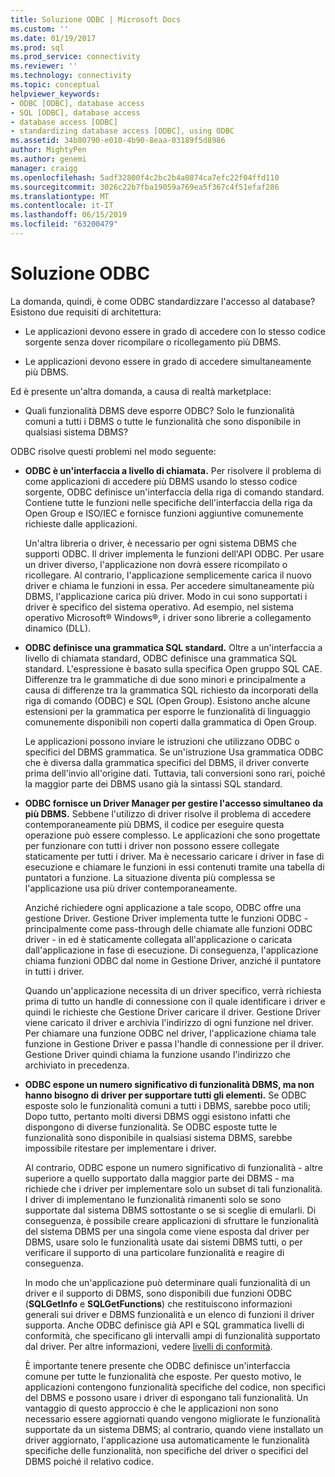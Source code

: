 ```yaml
---
title: Soluzione ODBC | Microsoft Docs
ms.custom: ''
ms.date: 01/19/2017
ms.prod: sql
ms.prod_service: connectivity
ms.reviewer: ''
ms.technology: connectivity
ms.topic: conceptual
helpviewer_keywords:
- ODBC [ODBC], database access
- SQL [ODBC], database access
- database access [ODBC]
- standardizing database access [ODBC], using ODBC
ms.assetid: 34b80790-e010-4b90-8eaa-03189f5d8986
author: MightyPen
ms.author: genemi
manager: craigg
ms.openlocfilehash: 5adf32800f4c2bc2b4a0874ca7efc22f04ffd110
ms.sourcegitcommit: 3026c22b7fba19059a769ea5f367c4f51efaf286
ms.translationtype: MT
ms.contentlocale: it-IT
ms.lasthandoff: 06/15/2019
ms.locfileid: "63200479"
---
```

# <a name="the-odbc-solution"></a>Soluzione ODBC
La domanda, quindi, è come ODBC standardizzare l'accesso al database? Esistono due requisiti di architettura:  
  
-   Le applicazioni devono essere in grado di accedere con lo stesso codice sorgente senza dover ricompilare o ricollegamento più DBMS.  
  
-   Le applicazioni devono essere in grado di accedere simultaneamente più DBMS.  
  
 Ed è presente un'altra domanda, a causa di realtà marketplace:  
  
-   Quali funzionalità DBMS deve esporre ODBC? Solo le funzionalità comuni a tutti i DBMS o tutte le funzionalità che sono disponibile in qualsiasi sistema DBMS?  
  
 ODBC risolve questi problemi nel modo seguente:  
  
-   **ODBC è un'interfaccia a livello di chiamata.** Per risolvere il problema di come applicazioni di accedere più DBMS usando lo stesso codice sorgente, ODBC definisce un'interfaccia della riga di comando standard. Contiene tutte le funzioni nelle specifiche dell'interfaccia della riga da Open Group e ISO/IEC e fornisce funzioni aggiuntive comunemente richieste dalle applicazioni.  
  
     Un'altra libreria o driver, è necessario per ogni sistema DBMS che supporti ODBC. Il driver implementa le funzioni dell'API ODBC. Per usare un driver diverso, l'applicazione non dovrà essere ricompilato o ricollegare. Al contrario, l'applicazione semplicemente carica il nuovo driver e chiama le funzioni in essa. Per accedere simultaneamente più DBMS, l'applicazione carica più driver. Modo in cui sono supportati i driver è specifico del sistema operativo. Ad esempio, nel sistema operativo Microsoft® Windows®, i driver sono librerie a collegamento dinamico (DLL).  
  
-   **ODBC definisce una grammatica SQL standard.** Oltre a un'interfaccia a livello di chiamata standard, ODBC definisce una grammatica SQL standard. L'espressione è basato sulla specifica Open gruppo SQL CAE. Differenze tra le grammatiche di due sono minori e principalmente a causa di differenze tra la grammatica SQL richiesto da incorporati della riga di comando (ODBC) e SQL (Open Group). Esistono anche alcune estensioni per la grammatica per esporre le funzionalità di linguaggio comunemente disponibili non coperti dalla grammatica di Open Group.  
  
     Le applicazioni possono inviare le istruzioni che utilizzano ODBC o specifici del DBMS grammatica. Se un'istruzione Usa grammatica ODBC che è diversa dalla grammatica specifici del DBMS, il driver converte prima dell'invio all'origine dati. Tuttavia, tali conversioni sono rari, poiché la maggior parte dei DBMS usano già la sintassi SQL standard.  
  
-   **ODBC fornisce un Driver Manager per gestire l'accesso simultaneo da più DBMS.** Sebbene l'utilizzo di driver risolve il problema di accedere contemporaneamente più DBMS, il codice per eseguire questa operazione può essere complesso. Le applicazioni che sono progettate per funzionare con tutti i driver non possono essere collegate staticamente per tutti i driver. Ma è necessario caricare i driver in fase di esecuzione e chiamare le funzioni in essi contenuti tramite una tabella di puntatori a funzione. La situazione diventa più complessa se l'applicazione usa più driver contemporaneamente.  
  
     Anziché richiedere ogni applicazione a tale scopo, ODBC offre una gestione Driver. Gestione Driver implementa tutte le funzioni ODBC - principalmente come pass-through delle chiamate alle funzioni ODBC driver - in ed è staticamente collegata all'applicazione o caricata dall'applicazione in fase di esecuzione. Di conseguenza, l'applicazione chiama funzioni ODBC dal nome in Gestione Driver, anziché il puntatore in tutti i driver.  
  
     Quando un'applicazione necessita di un driver specifico, verrà richiesta prima di tutto un handle di connessione con il quale identificare i driver e quindi le richieste che Gestione Driver caricare il driver. Gestione Driver viene caricato il driver e archivia l'indirizzo di ogni funzione nel driver. Per chiamare una funzione ODBC nel driver, l'applicazione chiama tale funzione in Gestione Driver e passa l'handle di connessione per il driver. Gestione Driver quindi chiama la funzione usando l'indirizzo che archiviato in precedenza.  
  
-   **ODBC espone un numero significativo di funzionalità DBMS, ma non hanno bisogno di driver per supportare tutti gli elementi.** Se ODBC esposte solo le funzionalità comuni a tutti i DBMS, sarebbe poco utili; Dopo tutto, pertanto molti diversi DBMS oggi esistono infatti che dispongono di diverse funzionalità. Se ODBC esposte tutte le funzionalità sono disponibile in qualsiasi sistema DBMS, sarebbe impossibile ritestare per implementare i driver.  
  
     Al contrario, ODBC espone un numero significativo di funzionalità - altre superiore a quello supportato dalla maggior parte dei DBMS - ma richiede che i driver per implementare solo un subset di tali funzionalità. I driver di implementano le funzionalità rimanenti solo se sono supportate dal sistema DBMS sottostante o se si sceglie di emularli. Di conseguenza, è possibile creare applicazioni di sfruttare le funzionalità del sistema DBMS per una singola come viene esposta dal driver per DBMS, usare solo le funzionalità usate dai sistemi DBMS tutti, o per verificare il supporto di una particolare funzionalità e reagire di conseguenza.  
  
     In modo che un'applicazione può determinare quali funzionalità di un driver e il supporto di DBMS, sono disponibili due funzioni ODBC (**SQLGetInfo** e **SQLGetFunctions**) che restituiscono informazioni generali sui driver e DBMS funzionalità e un elenco di funzioni il driver supporta. Anche ODBC definisce già API e SQL grammatica livelli di conformità, che specificano gli intervalli ampi di funzionalità supportato dal driver. Per altre informazioni, vedere [livelli di conformità](../../odbc/reference/develop-app/conformance-levels.md).  
  
     È importante tenere presente che ODBC definisce un'interfaccia comune per tutte le funzionalità che esposte. Per questo motivo, le applicazioni contengono funzionalità specifiche del codice, non specifici del DBMS e possono usare i driver di espongano tali funzionalità. Un vantaggio di questo approccio è che le applicazioni non sono necessario essere aggiornati quando vengono migliorate le funzionalità supportate da un sistema DBMS; al contrario, quando viene installato un driver aggiornato, l'applicazione usa automaticamente le funzionalità specifiche delle funzionalità, non specifiche del driver o specifici del DBMS poiché il relativo codice.
